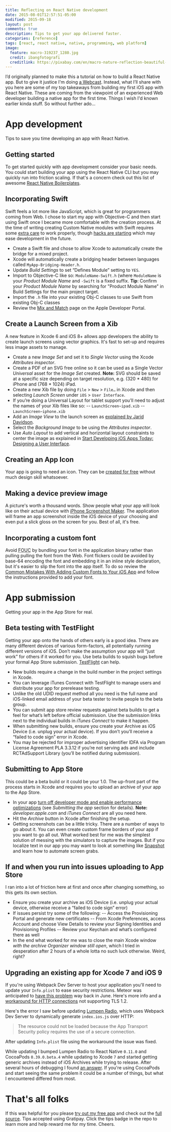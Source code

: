 ```yaml
---
title: Reflecting on React Native development
date: 2015-08-01T12:57:51-05:00
modified: 2015-09-18
layout: post
comments: true
description: Tips to get your app delivered faster.
categories: [reference]
tags: [react, react native, native, programming, web platform]
image:
  feature: macro-319237_1280.jpg
  credit: ibangfotografi
  creditlink: https://pixabay.com/en/macro-nature-reflection-beautiful-319237/
---
```


I’d originally planned to make this a tutorial on how to build a React Native app. But to give it justice I'm doing [a Webcast](http://www.oreilly.com/pub/e/3483). Instead, what I’ll share with you here are some of my top takeaways from building my first iOS app with React Native. These are coming from the viewpoint of an experienced Web developer building a native app for the first time. Things I wish I'd known earlier kinda stuff. So without further ado…

# App development
Tips to save you time developing an app with React Native.

## Getting started
To get started quickly with app development consider your basic needs. You could start building your app using the React Native CLI but you may quickly run into friction scaling. If that's a concern check out this list of awesome [React Native Boilerplates](http://habd.as/awesome-react-boilerplates/#react-native).

## Incorporating Swift
Swift feels a lot more like JavaScript, which is great for programmers coming from Web. I chose to start my app with Objective-C and then start using Swift once I became more comfortable with the creation process. At the time of writing creating Custom Native modules with Swift requires some [extra care](https://facebook.github.io/react-native/docs/native-modules-ios.html#exporting-swift) to work properly, though [hacks are starting](https://gist.github.com/robertjpayne/855fdb15d5ceca12f6c5) which may ease development in the future.

- Create a Swift file and chose to allow Xcode to automatically create the bridge for a mixed project.
- Xcode will automatically create a bridging header between languages called `MyApp-Bridging-Header.h`.
- Update *Build Settings* to set “Defines Module” setting to `YES`.
- Import to Objective-C like so: `ModuleName-Swift.h` (where `ModuleName` is your *Product Module Name* and `-Swift` is a fixed suffix.
  **Tip**: Confirm your *Product Module Name* by searching for "Product Module Name" in Build Settings for the main project target.
- Import the `.h` file into your existing Obj-C classes to use Swift from existing Obj-C classes
- Review the [Mix and Match](https://developer.apple.com/library/prerelease/ios/documentation/Swift/Conceptual/BuildingCocoaApps/MixandMatch.html) page on the Apple Developer Portal.

## Create a Launch Screen from a Xib
A new feature in Xcode 6 and iOS 8+ allows app developers the ability to create launch screens using vector graphics. It's fast to set-up and requires less image assets to manage.

- Create a new *Image Set* and set it to *Single Vector* using the Xcode *Attributes inspector*.
- Create a PDF of an SVG free online so it can be used as a Single Vector *Universal* asset for the *Image Set* created.
  **Note:** SVG should be saved at a specific size depending on target resolution, e.g. (320 * 480) for iPhone and (768 * 1024) iPad.
- Create a new Xib file by doing `File` > `New` > `File…` in Xcode and then selecting *Launch Screen* under `iOS` > `User Interface`.
- If you’re doing a Universal Layout for tablet support you’ll need to adjust the names of your Xib files like so:
-- `LaunchScreen~ipad.xib`
-- `LaunchScreen~iphone.xib`
- Add an *Image View* to the launch screen as [explained by Jarid Davidson](https://youtu.be/mS3CH_bKabw?t=3m30s).
- Select the *Background Image* to be using the *Attributes inspector*.
- Use *Auto Layout* to add vertical and horizontal layout constraints to center the image as explained in [Start Developing iOS Apps Today: Designing a User Interface](https://developer.apple.com/library/ios/referencelibrary/GettingStarted/RoadMapiOS/DesigningaUserInterface.html#//apple_ref/doc/uid/TP40011343-CH6-SW1).

## Creating an App Icon
Your app is going to need an icon. They can be [created for free](/automating-ios-app-icon-creation/) without much design skill whatsoever.

## Making a device preview image
A picture's worth a thousand words. Show people what your app will look like on their actual device with [iPhone Screenshot Maker](http://iphone-screenshot.com/). The application will frame an app screenshot inside the iOS device of your choosing and even put a slick gloss on the screen for you. Best of all, it's free.

## Incorporating a custom font
Avoid <abbr title="Flash of Unstyled Content">FOUC</abbr> by bundling your font in the application binary rather than pulling pulling the font from the Web. Font flickers could be avoided by base-64 encoding the font and embedding it in an inline style declaration, but it's easier to slip the font into the app itself. To do so review the [Common Mistakes With Adding Custom Fonts to Your iOS App](http://codewithchris.com/common-mistakes-with-adding-custom-fonts-to-your-ios-app/) and follow the instructions provided to add your font.

# App submission
Getting your app in the App Store for real.

## Beta testing with TestFlight
Getting your app onto the hands of others early is a good idea. There are many different devices of various form-factors, all potentially running different versions of iOS. Don’t make the assumption your app will “just work” for others if it worked for you. Use beta builds to squish bugs before your formal App Store submission. [TestFlight](https://developer.apple.com/testflight/) can help.

- New builds require a change in the build number in the project settings in Xcode.
- You can leverage iTunes Connect with TestFlight to manage users and distribute your app for prerelease testing.
- Unlike the old UDID request method all you need is the full name and iOS-linked email address of your beta tester to invite people to the beta group.
- You can submit app store review requests against beta builds to get a feel for what’s left before official submission. Use the submission links next to the individual builds in *iTunes Connect* to make it happen.
- When submitting new builds, ensure you create your Archive as iOS Device (i.e. unplug your actual device). If you don’t you’ll receive a “failed to code sign” error in Xcode.
- You may be rejected for improper advertising identifier IDFA via Program License Agreement PLA 3.3.12 if you’re not serving ads and include RCTAdSupport Library (you’ll be notified during submission).

## Submitting to App Store
This could be a beta build or it could be your 1.0. The up-front part of the process starts in Xcode and requires you to upload an archive of your app to the App Store.

- In your app [turn off developer mode and enable performance optimizations](http://herman.asia/building-a-flashcard-app-with-react-native) (see *Submitting the app* section for details).
  **Note:** *developer.apple.com* and *iTunes Connect* are all you need here.
- Hit the *Archive* button in Xcode after finishing the setup.
- Getting screenshots can be a little tricky. There are a number of ways to go about it. You can even create custom frame borders of your app if you want to go all out. What worked best for me was the simplest solution of messing with the simulators to capture the images. But if you localize text in our app you may want to look at something like [Snapshot](https://github.com/KrauseFx/snapshot) and learn how to automate screen grabs.

## If and when you run into issues uploading to App Store
I ran into a lot of friction here at first and once after changing something, so this gets its own section.

- Ensure you create your archive as iOS Device (i.e. unplug your actual device, otherwise receive a “failed to code sign” error)
- If issues persist try some of the following:
-- Access the Provisioning Portal and generate new certificates
-- From Xcode Preferences, access Account and choose View Details to review your Signing Identities and Provisioning Profiles
-- Review your Keychain and what’s configured there as well
- In the end what worked for me was to close the main Xcode window *with the archive Organizer window still open*, which I tried in desperation after 2 hours of a whole lotta no such luck otherwise. Weird, right?

## Upgrading an existing app for Xcode 7 and iOS 9

If you're using Webpack Dev Server to host your application you'll need to update your `Info.plist` to ease security restrictions. Meteor was anticipated to [have this problem](https://github.com/meteor/meteor/issues/4560) way back in June. Here's more info and a [workaround for HTTP connections](https://forums.developer.apple.com/thread/4017) not supporting TLS 1.2.

Here's the error I saw before updating [Lumpen Radio](https://github.com/jhabdas/lumpen-radio), which uses Webpack Dev Server to dynamically generate `index.ios.js` over HTTP:

> The resource could not be loaded because the App Transport Security policy requires the use of a secure connection.

After updating `Info.plist` file using the workaround the issue was fixed.

While updating I bumped Lumpen Radio to React Native `0.11.0` and CocoaPods `0.39.0.beta.4` while updating to Xcode `7` and started getting generic archives instead of iOS Archives while trying to release. After several hours of debugging I found [an answer](https://github.com/CocoaPods/CocoaPods/issues/4119#issuecomment-137169818). If you're using CocoaPods and start seeing the same problem it could be a number of things, but what I encountered differed from most.

# That's all folks
If this was helpful for you please [try out my free app](https://appsto.re/us/NdeV7.i) and check out the [full source](https://github.com/jhabdas/lumpen-radio). Tips accepted using Gratipay. Click the tips badge in the repo to learn more and help reward me for my time. Cheers.
